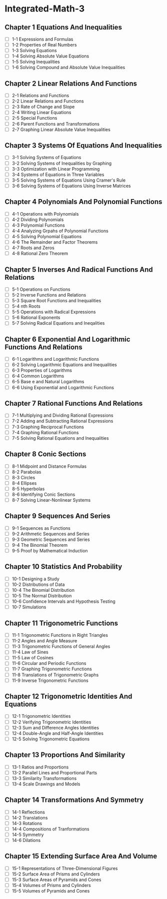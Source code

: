 # Integrated-Math-3
## Chapter 1 Equations And Inequalities
- [ ] 1-1 Expressions and Formulas
- [ ] 1-2 Properties of Real Numbers
- [ ] 1-3 Solving Equations
- [ ] 1-4 Solving Absolute Value Equations
- [ ] 1-5 Solving Inequalities
- [ ] 1-6 Solving Compound and Absolute Value Inequalities
## Chapter 2 Linear Relations And Functions
- [ ] 2-1 Relations and Functions
- [ ] 2-2 Linear Relations and Functions
- [ ] 2-3 Rate of Change and Slope
- [ ] 2-4 Writing Linear Equations
- [ ] 2-5 Special Functions
- [ ] 2-6 Parent Functions and Transformations
- [ ] 2-7 Graphing Linear Absolute Value Inequalities
## Chapter 3 Systems Of Equations And Inequalities
- [ ] 3-1 Solving Systems of Equations
- [ ] 3-2 Solving Systems of Inequalities by Graphing
- [ ] 3-3 Optimization with Linear Programming
- [ ] 3-4 Systems of Equations in Three Variables
- [ ] 3-5 Solving Systems of Equations Using Cramer's Rule
- [ ] 3-6 Solving Systems of Equations Using Inverse Matrices
## Chapter 4 Polynomials And Polynomial Functions
- [ ] 4-1 Operations with Polynomials
- [ ] 4-2 Dividing Polynomials
- [ ] 4-3 Polynomial Functions
- [ ] 4-4 Analyzing Grpahs of Polynomial Functions
- [ ] 4-5 Solving Polynomial Equations
- [ ] 4-6 The Remainder and Factor Theorems
- [ ] 4-7 Roots and Zeros
- [ ] 4-8 Rational Zero Theorem
## Chapter 5 Inverses And Radical Functions And Relations
- [ ] 5-1 Operations on Functions
- [ ] 5-2 Inverse Functions and Relations
- [ ] 5-3 Square Root Functions and Inequalities
- [ ] 5-4 nth Roots
- [ ] 5-5 Operations with Radical Expressions
- [ ] 5-6 Rational Exponents
- [ ] 5-7 Solving Radical Equations and Ineqalities
## Chapter 6 Exponential And Logarithmic Functions And Relations
- [ ] 6-1 Logarithms and Logarithmic Functions
- [ ] 6-2 Solving Logarithmic Equations and Inequalities
- [ ] 6-3 Properties of Logarithms
- [ ] 6-4 Common Logarithms
- [ ] 6-5 Base e and Natural Logarithms
- [ ] 6-6 Using Exponential and Logarithmic Functions
## Chapter 7 Rational Functions And Relations
- [ ] 7-1 Multiplying and Dividing Rational Expressions
- [ ] 7-2 Adding and Subtracting Rational Expressions
- [ ] 7-3 Graphing Reciprocal Functions
- [ ] 7-4 Graphing Rational Functions
- [ ] 7-5 Solving Rational Equations and Inequalities
## Chapter 8 Conic Sections
- [ ] 8-1 Midpoint and Distance Formulas
- [ ] 8-2 Parabolas
- [ ] 8-3 Circles
- [ ] 8-4 Ellipses
- [ ] 8-5 Hyperbolas
- [ ] 8-6 Identifying Conic Sections
- [ ] 8-7 Solving Linear-Nonlinear Systems
## Chapter 9 Sequences And Series
- [ ] 9-1 Sequences as Functions
- [ ] 9-2 Arithmetic Sequences and Series
- [ ] 9-3 Geometric Sequences and Series
- [ ] 9-4 The Binomial Theorem
- [ ] 9-5 Proof by Mathematical Induction
## Chapter 10 Statistics And Probability
- [ ] 10-1 Designing a Study
- [ ] 10-2 Distributions of Data
- [ ] 10-4 The Binomial Distribution
- [ ] 10-5 The Normal Distribution
- [ ] 10-6 Confidence Intervals and Hypothesis Testing
- [ ] 10-7 Simulations
## Chapter 11 Trigonometric Functions
- [ ] 11-1 Trigonometric Functions in Right Triangles 
- [ ] 11-2 Angles and Angle Measure
- [ ] 11-3 Trigonometric Functions of General Angles
- [ ] 11-4 Law of Sines
- [ ] 11-5 Law of Cosines
- [ ] 11-6 Circular and Periodic Functions
- [ ] 11-7 Graphing Trigonometric Functions
- [ ] 11-8 Translations of Trigonometric Graphs
- [ ] 11-9 Inverse Trigonometric Functions
## Chapter 12 Trigonometric Identities And Equations
- [ ] 12-1 Trigonometric Identities
- [ ] 12-2 Verifying Trigonometric Identities
- [ ] 12-3 Sum and Difference Angles Identities
- [ ] 12-4 Double-Angle and Half-Angle Identities
- [ ] 12-5 Solving Trigonometric Equations
## Chapter 13 Proportions And Similarity
- [ ] 13-1 Ratios and Proportions
- [ ] 13-2 Parallel Lines and Proportional Parts
- [ ] 13-3 Similarity Transformations
- [ ] 13-4 Scale Drawings and Models
## Chapter 14 Transformations And Symmetry
- [ ] 14-1 Reflections
- [ ] 14-2 Translations
- [ ] 14-3 Rotations
- [ ] 14-4 Compositions of Tranformations
- [ ] 14-5 Symmetry
- [ ] 14-6 Dilations
## Chapter 15 Extending Surface Area And Volume
- [ ] 15-1 Representations of Three-Dimensional Figures
- [ ] 15-2 Surface Area of Prisms and Cylinders
- [ ] 15-3 Surface Areas of Pyramids and Cones
- [ ] 15-4 Volumes of Prisms and Cylinders
- [ ] 15-5 Volumes of Pyramids and Cones
